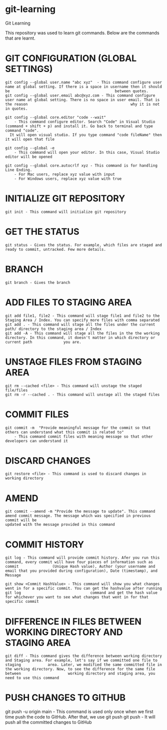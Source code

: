 # git-learning
Git Learning

This repository was used to learn git commands. Below are the commands that are learnt.

# GIT CONFIGURATION (GLOBAL SETTINGS)
	git config --global user.name "abc xyz"  - This command configure user name at global setting. If there is a space in username then it should be											   between quotes.
	git config --global user.email abc@xyz.com - This command configure user name at global setting. There is no space in user email. That is the reason 			 								  why it is not in quotes.

	git config --global core.editor "code --wait" 
		- This command configure editor. Search "Code" in Visual Studio (command + shift + p) and install it. Go back to terminal and type command "code". 
      It will open visual studio. If you type command "code fileName" then it will open that file

	git config --global -e
		- This command will open your editor. In this case, Visual Studio editor will be opened

	git config --global core.autocrlf xyz - This command is for handling Line Ending.
		- For Mac users, replace xyz value with input
		- For Windows users, replace xyz value with true


# INITIALIZE GIT REPOSITORY
	git init - This command will initialize git repository


# GET THE STATUS
	git status - Gives the status. For example, which files are staged and ready to commit, untracked. Few more details.


# BRANCH
	git branch - Gives the branch

# ADD FILES TO STAGING AREA
	git add file1, file2 - This command will stage file1 and file2 to the Staging Area / Index. You can specify more files with comma separated
	git add . - This command will stage all the files under the current path/ directory to the staging area / Index
	git add -A - This command will stage all the files in the the working directory. In this command, it doesn't matter in which directory or current path 			    you are.


# UNSTAGE FILES FROM STAGING AREA
	git rm --cached <file> - This command will unstage the staged file/files
	git rm -r --cached . - This command will unstage all the staged files


# COMMIT FILES
	git commit -m  "Provide meaningful message for the commit so that others can understand what this commit is related to"
		- This command commit files with meaning message so that other developers can understand it


# DISCARD CHANGES
	git restore <file> - This command is used to discard changes in working directory


# AMEND 
	git commit --amend -m "Provide the message to update". This command amend commit message. The message which was specified in previous commit will be 														updated with the message provided in this command

# COMMIT HISTORY

	git log - This command will provide commit history. Afer you run this command, every commit will have four pieces of information such as commit 			  (Unique Hash value), Author (your username and email that you provided during configuration), Date (timestamp), and Message

	git show <Commit HashValue> - This command will show you what changes went in for a specific commit. You can get the hashvalue after running git log 							   command and get the hash value for whichever you want to see what changes that went in for that specific commit

# DIFFERENCE IN FILES BETWEEN WORKING DIRECTORY AND STAGING AREA

	git diff - This command gives the difference between working directory and Staging area. For example, let's say if we committed one file to staging	           area. Later, we modified the same committed file in the working directory. Now, to see the difference for the same file between 					   working directory and staging area, you need to use this command


# PUSH CHANGES TO GITHUB
  git push -u origin main - This command is used only once when we first time push the code to GitHub. After that, we use git push
  git push - It will push all the committed changes to GitHub
 
